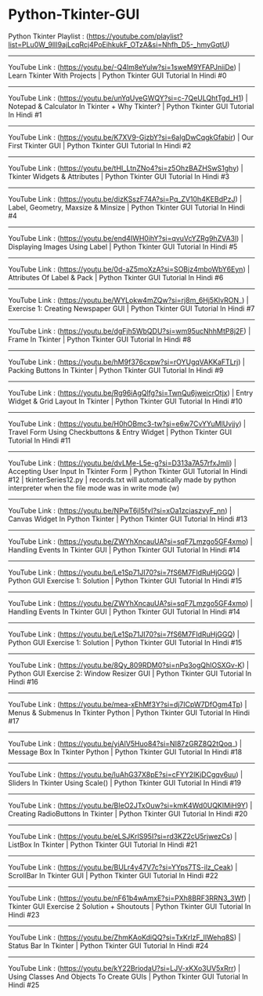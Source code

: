 # Python-Tkinter-GUI  
Python Tkinter Playlist : (https://youtube.com/playlist?list=PLu0W_9lII9ajLcqRcj4PoEihkukF_OTzA&si=Nhfh_D5-_hmyGqtU) 
___________________________________________________________________________________________________________________________________________
YouTube Link : (https://youtu.be/-Q4lm8eYulw?si=1sweM9YFAPJniiDe) | Learn Tkinter With Projects | Python Tkinter GUI Tutorial In Hindi #0
_____________________________________________________________________________________________________________________________________________________________
YouTube Link : (https://youtu.be/unYqUyeGWQY?si=c-7QeULQhtTgd_H1) | Notepad & Calculator In Tkinter + Why Tkinter? | Python Tkinter GUI Tutorial In Hindi #1
_____________________________________________________________________________________________________________________________________________________________
YouTube Link : (https://youtu.be/K7XV9-GjzbY?si=6aIgDwCqgkGfabir) | Our First Tkinter GUI | Python Tkinter GUI Tutorial In Hindi #2
_____________________________________________________________________________________________________________________________________________________________
YouTube Link : (https://youtu.be/tHI_LtnZNo4?si=z5OhzBAZHSwS1ghy) | Tkinter Widgets & Attributes | Python Tkinter GUI Tutorial In Hindi #3
_____________________________________________________________________________________________________________________________________________________________
YouTube Link : (https://youtu.be/dizKSszF74A?si=Pq_ZV10h4KEBdPzJ) | Label, Geometry, Maxsize & Minsize | Python Tkinter GUI Tutorial In Hindi #4
_____________________________________________________________________________________________________________________________________________________________
YouTube Link : (https://youtu.be/end4IWH0ihY?si=qvuVcYZRg9hZVA3l) | Displaying Images Using Label | Python Tkinter GUI Tutorial In Hindi #5
_______________________________________________________________________________________________________________________________________________
YouTube Link : (https://youtu.be/0d-aZ5moXzA?si=SOBjz4mboWbY6Eyn) | Attributes Of Label & Pack | Python Tkinter GUI Tutorial In Hindi #6
_______________________________________________________________________________________________________________________________________________
YouTube Link : (https://youtu.be/WYLokw4mZQw?si=rj8m_6Hj5KlvRON_) | Exercise 1: Creating Newspaper GUI | Python Tkinter GUI Tutorial In Hindi #7
_______________________________________________________________________________________________________________________________________________
YouTube Link : (https://youtu.be/dgFjh5WbQDU?si=wm95ucNhhMtP8j2F) | Frame In Tkinter | Python Tkinter GUI Tutorial In Hindi #8
_______________________________________________________________________________________________________________________________________________
YouTube Link : (https://youtu.be/hM9f376cxpw?si=rOYUgqVAKKaFTLrj) | Packing Buttons In Tkinter | Python Tkinter GUI Tutorial In Hindi #9
______________________________________________________________________________________________________________________________________________________
YouTube Link : (https://youtu.be/Rg96iAgQlfg?si=TwnQu6jweicrOtjx) | Entry Widget & Grid Layout In Tkinter | Python Tkinter GUI Tutorial In Hindi #10
_____________________________________________________________________________________________________________________________________________________________
YouTube Link : (https://youtu.be/H0hOBmc3-tw?si=e6w7CvYYuMlUvjjy) | Travel Form Using Checkbuttons & Entry Widget | Python Tkinter GUI Tutorial In Hindi #11
_________________________________________________________________________________________________________________________________________________________________________________________________________________
YouTube Link : (https://youtu.be/dvLMe-L5e-g?si=D313a7A57rfxJmli) | Accepting User Input In Tkinter Form | Python Tkinter GUI Tutorial In Hindi #12 | tkinterSeries12.py | records.txt will automatically made by python interpreter when the file mode was in write mode (w)
_________________________________________________________________________________________________________________________________________________________________________________________________________________
YouTube Link : (https://youtu.be/NPwT6jI5fvI?si=xOa1zciaszvyF_nn) | Canvas Widget In Python Tkinter | Python Tkinter GUI Tutorial In Hindi #13
________________________________________________________________________________________________________________________________________________________
YouTube Link : (https://youtu.be/ZWYhXncauUA?si=sqF7Lmzgo5GF4xmo) | Handling Events In Tkinter GUI | Python Tkinter GUI Tutorial In Hindi #14
________________________________________________________________________________________________________________________________________________________
YouTube Link : (https://youtu.be/Le1Sp71JI70?si=7fS6M7FIdRuHjGGQ) | Python GUI Exercise 1: Solution | Python Tkinter GUI Tutorial In Hindi #15
________________________________________________________________________________________________________________________________________________________
YouTube Link : (https://youtu.be/ZWYhXncauUA?si=sqF7Lmzgo5GF4xmo) | Handling Events In Tkinter GUI | Python Tkinter GUI Tutorial In Hindi #14
________________________________________________________________________________________________________________________________________________________
YouTube Link : (https://youtu.be/Le1Sp71JI70?si=7fS6M7FIdRuHjGGQ) | Python GUI Exercise 1: Solution | Python Tkinter GUI Tutorial In Hindi #15
________________________________________________________________________________________________________________________________________________________
YouTube Link : (https://youtu.be/8Qy_809RDM0?si=nPq3ogQhIOSXGv-K) | Python GUI Exercise 2: Window Resizer GUI | Python Tkinter GUI Tutorial In Hindi #16
________________________________________________________________________________________________________________________________________________________
YouTube Link : (https://youtu.be/mea-xEhMf3Y?si=dj7ICpW7DfOgm4Tp) | Menus & Submenus In Tkinter Python | Python Tkinter GUI Tutorial In Hindi #17
________________________________________________________________________________________________________________________________________________________
YouTube Link : (https://youtu.be/yiAlV5Huo84?si=NI87zGRZ8Q2tQoq_) | Message Box In Tkinter Python | Python Tkinter GUI Tutorial In Hindi #18
________________________________________________________________________________________________________________________________________________________
YouTube Link : (https://youtu.be/luAhG37X8pE?si=cFYY2lKjDCgqv6uu) | Sliders In Tkinter Using Scale() | Python Tkinter GUI Tutorial In Hindi #19
________________________________________________________________________________________________________________________________________________________
YouTube Link : (https://youtu.be/BIeO2JTxOuw?si=kmK4Wd0UQKIMiH9Y) | Creating RadioButtons In Tkinter | Python Tkinter GUI Tutorial In Hindi #20
________________________________________________________________________________________________________________________________________________________
YouTube Link : (https://youtu.be/eLSJKrlS95I?si=rd3KZ2cU5rjwezCs) | ListBox In Tkinter | Python Tkinter GUI Tutorial In Hindi #21
________________________________________________________________________________________________________________________________________________________
YouTube Link : (https://youtu.be/BULr4y47V7c?si=YYps7TS-ilz_Ceak) | ScrollBar In Tkinter GUI | Python Tkinter GUI Tutorial In Hindi #22
___________________________________________________________________________________________________________________________________________________________
YouTube Link : (https://youtu.be/nF61b4wAmxE?si=PXh8BRF3RRN3_3Wf) | Tkinter GUI Exercise 2 Solution + Shoutouts | Python Tkinter GUI Tutorial In Hindi #23
___________________________________________________________________________________________________________________________________________________________
YouTube Link : (https://youtu.be/ZhmKAoKdiQQ?si=TxKrIzF_IlWehq8S) | Status Bar In Tkinter | Python Tkinter GUI Tutorial In Hindi #24
___________________________________________________________________________________________________________________________________________________________
YouTube Link : (https://youtu.be/kY22BriodaU?si=LJV-xKXo3UV5xRrr) | Using Classes And Objects To Create GUIs | Python Tkinter GUI Tutorial In Hindi #25
